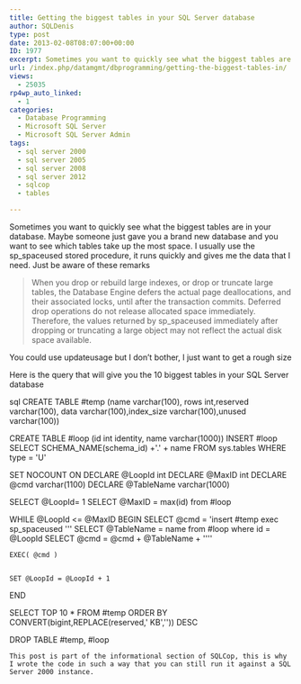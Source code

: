 ```yaml
---
title: Getting the biggest tables in your SQL Server database
author: SQLDenis
type: post
date: 2013-02-08T08:07:00+00:00
ID: 1977
excerpt: Sometimes you want to quickly see what the biggest tables are in your database. Maybe someone just gave you a brand new database and you want to see which tables take up the most space. I usually use the sp_spaceused stored procedure, it runs quickly and gives me the data that I need. Just be aware of these remarks
url: /index.php/datamgmt/dbprogramming/getting-the-biggest-tables-in/
views:
  - 25035
rp4wp_auto_linked:
  - 1
categories:
  - Database Programming
  - Microsoft SQL Server
  - Microsoft SQL Server Admin
tags:
  - sql server 2000
  - sql server 2005
  - sql server 2008
  - sql server 2012
  - sqlcop
  - tables

---
```

Sometimes you want to quickly see what the biggest tables are in your database. Maybe someone just gave you a brand new database and you want to see which tables take up the most space. I usually use the sp_spaceused stored procedure, it runs quickly and gives me the data that I need. Just be aware of these remarks

> When you drop or rebuild large indexes, or drop or truncate large tables, the Database Engine defers the actual page deallocations, and their associated locks, until after the transaction commits. Deferred drop operations do not release allocated space immediately. Therefore, the values returned by sp_spaceused immediately after dropping or truncating a large object may not reflect the actual disk space available. 

You could use updateusage but I don&#8217;t bother, I just want to get a rough size

Here is the query that will give you the 10 biggest tables in your SQL Server database

sql
CREATE TABLE #temp (name varchar(100), rows int,reserved varchar(100), data varchar(100),index_size  varchar(100),unused  varchar(100))

CREATE TABLE #loop (id int identity, name varchar(1000))
INSERT #loop
SELECT SCHEMA_NAME(schema_id) +'.' + name 
FROM sys.tables
WHERE type = 'U'


SET NOCOUNT ON
DECLARE @LoopId int
DECLARE @MaxID int
DECLARE @cmd varchar(1100)
DECLARE @TableName varchar(1000)


SELECT @LoopId= 1
SELECT @MaxID = max(id) from #loop

WHILE @LoopId <= @MaxID
BEGIN
	SELECT @cmd = 'insert #temp exec sp_spaceused '''
	SELECT @TableName = name from #loop where id = @LoopId
	SELECT @cmd = @cmd + @TableName + ''''

	EXEC( @cmd )


	SET @LoopId = @LoopId + 1
END


SELECT TOP 10 * 
FROM #temp
ORDER BY CONVERT(bigint,REPLACE(reserved,' KB','')) DESC

DROP TABLE #temp, #loop
```
This post is part of the informational section of SQLCop, this is why I wrote the code in such a way that you can still run it against a SQL Server 2000 instance.
